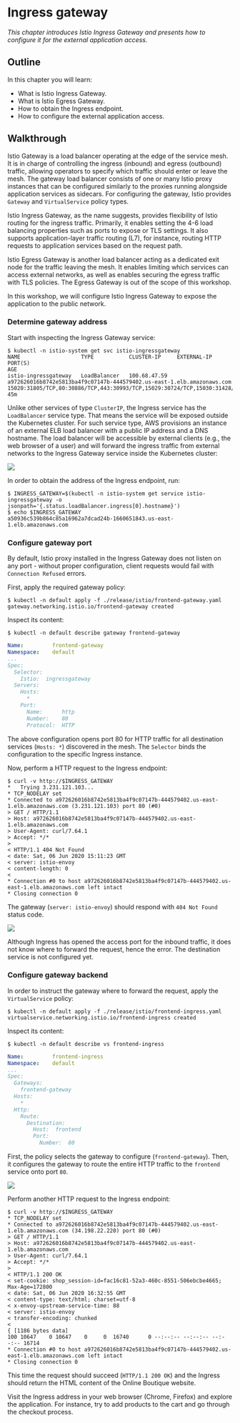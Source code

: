 # Ingress gateway

*This chapter introduces Istio Ingress Gateway and presents how to configure it for the external application access.*

## Outline

In this chapter you will learn:

* What is Istio Ingress Gateway.
* What is Istio Egress Gateway.
* How to obtain the Ingress endpoint.
* How to configure the external application access.

## Walkthrough

Istio Gateway is a load balancer operating at the edge of the service mesh. It is in charge of controlling the ingress (inbound) and egress (outbound) traffic, allowing operators to specify which traffic should enter or leave the mesh. The gateway load balancer consists of one or many Istio proxy instances that can be configured similarly to the proxies running alongside application services as sidecars. For configuring the gateway, Istio provides `Gateway` and `VirtualService` policy types.

Istio Ingress Gateway, as the name suggests, provides flexibility of Istio routing for the ingress traffic. Primarily, it enables setting the 4-6 load balancing properties such as ports to expose or TLS settings. It also supports application-layer traffic routing (L7), for instance, routing HTTP requests to application services based on the request path.

Istio Egress Gateway is another load balancer acting as a dedicated exit node for the traffic leaving the mesh. It enables limiting which services can access external networks, as well as enables securing the egress traffic with TLS policies. The Egress Gateway is out of the scope of this workshop.

In this workshop, we will configure Istio Ingress Gateway to expose the application to the public network.

### Determine gateway address

Start with inspecting the Ingress Gateway service:

```
$ kubectl -n istio-system get svc istio-ingressgateway
NAME                   TYPE           CLUSTER-IP     EXTERNAL-IP                                                              PORT(S)                                                                                                                                      AGE
istio-ingressgateway   LoadBalancer   100.68.47.59   a972626016b8742e5813ba4f9c07147b-444579402.us-east-1.elb.amazonaws.com   15020:31805/TCP,80:30886/TCP,443:30993/TCP,15029:30724/TCP,15030:31428/TCP,15031:32219/TCP,15032:32164/TCP,31400:30109/TCP,15443:32646/TCP   45m
```

Unlike other services of type `ClusterIP`, the Ingress service has the `LoadBalancer` service type. That means the service will be exposed outside the Kubernetes cluster. For such service type, AWS provisions an instance of an external ELB load balancer with a public IP address and a DNS hostname. The load balancer will be accessible by external clients (e.g., the web browser of a user) and will forward the ingress traffic from external networks to the Ingress Gateway service inside the Kubernetes cluster:

![](/assets/images/ingress-gateway-lb.png)

In order to obtain the address of the Ingress endpoint, run:

```
$ INGRESS_GATEWAY=$(kubectl -n istio-system get service istio-ingressgateway -o jsonpath='{.status.loadBalancer.ingress[0].hostname}')
$ echo $INGRESS_GATEWAY
a50936c539b864c85a16962a7dcad24b-1660651843.us-east-1.elb.amazonaws.com
```

### Configure gateway port

By default, Istio proxy installed in the Ingress Gateway does not listen on any port - without proper configuration, client requests would fail with `Connection Refused` errors.

First, apply the required gateway policy:

```
$ kubectl -n default apply -f ./release/istio/frontend-gateway.yaml
gateway.networking.istio.io/frontend-gateway created
```

Inspect its content:

```
$ kubectl -n default describe gateway frontend-gateway
```

```yaml
Name:         frontend-gateway
Namespace:    default
...
Spec:
  Selector:
    Istio:  ingressgateway
  Servers:
    Hosts:
      *
    Port:
      Name:      http
      Number:    80
      Protocol:  HTTP
```

The above configuration opens port 80 for HTTP traffic for all destination services (`Hosts: *`) discovered in the mesh. The `Selector` binds the configuration to the specific Ingress instance.

Now, perform a HTTP request to the Ingress endpoint:

```
$ curl -v http://$INGRESS_GATEWAY
*   Trying 3.231.121.103...
* TCP_NODELAY set
* Connected to a972626016b8742e5813ba4f9c07147b-444579402.us-east-1.elb.amazonaws.com (3.231.121.103) port 80 (#0)
> GET / HTTP/1.1
> Host: a972626016b8742e5813ba4f9c07147b-444579402.us-east-1.elb.amazonaws.com
> User-Agent: curl/7.64.1
> Accept: */*
>
< HTTP/1.1 404 Not Found
< date: Sat, 06 Jun 2020 15:11:23 GMT
< server: istio-envoy
< content-length: 0
<
* Connection #0 to host a972626016b8742e5813ba4f9c07147b-444579402.us-east-1.elb.amazonaws.com left intact
* Closing connection 0
```

The gateway (`server: istio-envoy`) should respond with `404 Not Found` status code.

![](/assets/images/ingress-gateway-config-1.png)

Although Ingress has opened the access port for the inbound traffic, it does not know where to forward the request, hence the error. The destination service is not configured yet.

### Configure gateway backend

In order to instruct the gateway where to forward the request, apply the `VirtualService` policy:

```
$ kubectl -n default apply -f ./release/istio/frontend-ingress.yaml
virtualservice.networking.istio.io/frontend-ingress created
```

Inspect its content:

```
$ kubectl -n default describe vs frontend-ingress
```

```yaml
Name:         frontend-ingress
Namespace:    default
...
Spec:
  Gateways:
    frontend-gateway
  Hosts:
    *
  Http:
    Route:
      Destination:
        Host:  frontend
        Port:
          Number:  80
```

First, the policy selects the gateway to configure (`frontend-gateway`). Then, it configures the gateway to route the entire HTTP traffic to the `frontend` service onto port `80`.

![](/assets/images/ingress-gateway-config-2.png)

Perform another HTTP request to the Ingress endpoint:

```
$ curl -v http://$INGRESS_GATEWAY
* TCP_NODELAY set
* Connected to a972626016b8742e5813ba4f9c07147b-444579402.us-east-1.elb.amazonaws.com (34.198.22.220) port 80 (#0)
> GET / HTTP/1.1
> Host: a972626016b8742e5813ba4f9c07147b-444579402.us-east-1.elb.amazonaws.com
> User-Agent: curl/7.64.1
> Accept: */*
>
< HTTP/1.1 200 OK
< set-cookie: shop_session-id=fac16c81-52a3-460c-8551-506ebcbe4665; Max-Age=172800
< date: Sat, 06 Jun 2020 16:32:55 GMT
< content-type: text/html; charset=utf-8
< x-envoy-upstream-service-time: 88
< server: istio-envoy
< transfer-encoding: chunked
<
{ [1186 bytes data]
100 10647    0 10647    0     0  16740      0 --:--:-- --:--:-- --:--:-- 16714
* Connection #0 to host a972626016b8742e5813ba4f9c07147b-444579402.us-east-1.elb.amazonaws.com left intact
* Closing connection 0
```

This time the request should succeed (`HTTP/1.1 200 OK`) and the Ingress should return the HTML content of the Online Boutique website.

Visit the Ingress address in your web browser (Chrome, Firefox) and explore the application. For instance, try to add products to the cart and go through the checkout process.
